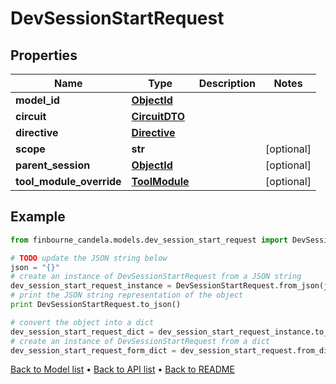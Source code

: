 # DevSessionStartRequest


## Properties
Name | Type | Description | Notes
------------ | ------------- | ------------- | -------------
**model_id** | [**ObjectId**](ObjectId.md) |  | 
**circuit** | [**CircuitDTO**](CircuitDTO.md) |  | 
**directive** | [**Directive**](Directive.md) |  | 
**scope** | **str** |  | [optional] 
**parent_session** | [**ObjectId**](ObjectId.md) |  | [optional] 
**tool_module_override** | [**ToolModule**](ToolModule.md) |  | [optional] 

## Example

```python
from finbourne_candela.models.dev_session_start_request import DevSessionStartRequest

# TODO update the JSON string below
json = "{}"
# create an instance of DevSessionStartRequest from a JSON string
dev_session_start_request_instance = DevSessionStartRequest.from_json(json)
# print the JSON string representation of the object
print DevSessionStartRequest.to_json()

# convert the object into a dict
dev_session_start_request_dict = dev_session_start_request_instance.to_dict()
# create an instance of DevSessionStartRequest from a dict
dev_session_start_request_form_dict = dev_session_start_request.from_dict(dev_session_start_request_dict)
```
[Back to Model list](../README.md#documentation-for-models) &#8226; [Back to API list](../README.md#documentation-for-api-endpoints) &#8226; [Back to README](../README.md)


